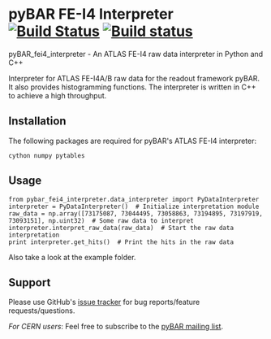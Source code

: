 
# pyBAR FE-I4 Interpreter [![Build Status](https://travis-ci.org/SiLab-Bonn/pyBAR_fei4_interpreter.svg?branch=master)](https://travis-ci.org/SiLab-Bonn/pyBAR_fei4_interpreter) [![Build status](https://ci.appveyor.com/api/projects/status/247ws3a200c8tnq1?svg=true)](https://ci.appveyor.com/project/laborleben/pybar-fei4-interpreter)

pyBAR_fei4_interpreter - An ATLAS FE-I4 raw data interpreter in Python and C++

Interpreter for ATLAS FE-I4A/B raw data for the readout framework pyBAR. It also provides histogramming functions. The interpreter is written in C++ to achieve a high throughput.

## Installation

The following packages are required for pyBAR's ATLAS FE-I4 interpreter:
  ```
  cython numpy pytables
  ```

## Usage
```
from pybar_fei4_interpreter.data_interpreter import PyDataInterpreter
interpreter = PyDataInterpreter()  # Initialize interpretation module
raw_data = np.array([73175087, 73044495, 73058863, 73194895, 73197919, 73093151], np.uint32)  # Some raw data to interpret
interpreter.interpret_raw_data(raw_data)  # Start the raw data interpretation
print interpreter.get_hits()  # Print the hits in the raw data
```

Also take a look at the example folder.

## Support

Please use GitHub's [issue tracker](https://github.com/SiLab-Bonn/pyBAR_fei4_interpreter/issues) for bug reports/feature requests/questions.

*For CERN users*: Feel free to subscribe to the [pyBAR mailing list](https://e-groups.cern.ch/e-groups/EgroupsSubscription.do?egroupName=pybar-devel).
